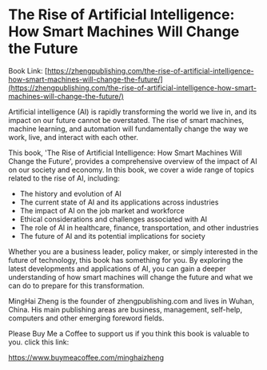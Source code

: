 # The Rise of Artificial Intelligence: How Smart Machines Will Change the Future

Book Link: [https://zhengpublishing.com/the-rise-of-artificial-intelligence-how-smart-machines-will-change-the-future/](https://zhengpublishing.com/the-rise-of-artificial-intelligence-how-smart-machines-will-change-the-future/)

Artificial intelligence (AI) is rapidly transforming the world we live in, and its impact on our future cannot be overstated. The rise of smart machines, machine learning, and automation will fundamentally change the way we work, live, and interact with each other.

This book, 'The Rise of Artificial Intelligence: How Smart Machines Will Change the Future', provides a comprehensive overview of the impact of AI on our society and economy. In this book, we cover a wide range of topics related to the rise of AI, including:

* The history and evolution of AI
* The current state of AI and its applications across industries
* The impact of AI on the job market and workforce
* Ethical considerations and challenges associated with AI
* The role of AI in healthcare, finance, transportation, and other industries
* The future of AI and its potential implications for society

Whether you are a business leader, policy maker, or simply interested in the future of technology, this book has something for you. By exploring the latest developments and applications of AI, you can gain a deeper understanding of how smart machines will change the future and what we can do to prepare for this transformation.

MingHai Zheng is the founder of zhengpublishing.com and lives in Wuhan, China. His main publishing areas are business, management, self-help, computers and other emerging foreword fields.

Please Buy Me a Coffee to support us if you think this book is valuable to you. click this link:

https://www.buymeacoffee.com/minghaizheng
